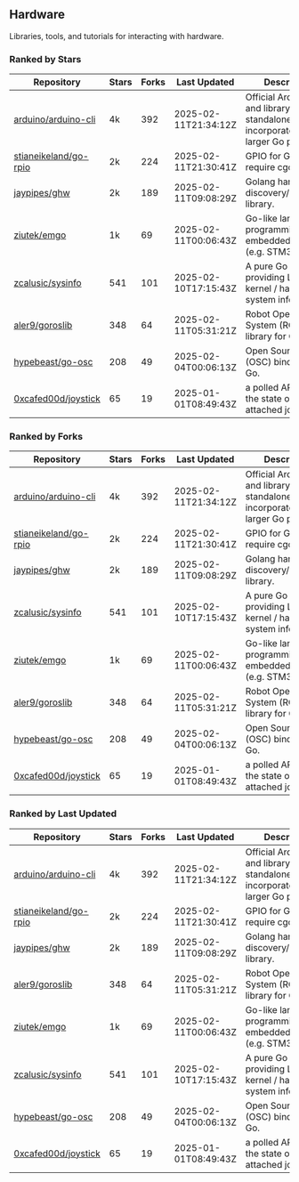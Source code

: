 ## Hardware

Libraries, tools, and tutorials for interacting with hardware.

### Ranked by Stars

| Repository | Stars | Forks | Last Updated | Description | 
|------------|-------|-------|--------------|-------------|
| [arduino/arduino-cli](https://github.com/arduino/arduino-cli) | 4k | 392 | 2025-02-11T21:34:12Z |  Official Arduino CLI and library. Can run standalone, or be incorporated into larger Go projects. |
| [stianeikeland/go-rpio](https://github.com/stianeikeland/go-rpio) | 2k | 224 | 2025-02-11T21:30:41Z |  GPIO for Go, doesn't require cgo. |
| [jaypipes/ghw](https://github.com/jaypipes/ghw) | 2k | 189 | 2025-02-11T09:08:29Z |  Golang hardware discovery/inspection library. |
| [ziutek/emgo](https://github.com/ziutek/emgo) | 1k | 69 | 2025-02-11T00:06:43Z |  Go-like language for programming embedded systems (e.g. STM32 MCU). |
| [zcalusic/sysinfo](https://github.com/zcalusic/sysinfo) | 541 | 101 | 2025-02-10T17:15:43Z |  A pure Go library providing Linux OS / kernel / hardware system information. |
| [aler9/goroslib](https://github.com/aler9/goroslib) | 348 | 64 | 2025-02-11T05:31:21Z |  Robot Operating System (ROS) library for Go. |
| [hypebeast/go-osc](https://github.com/hypebeast/go-osc) | 208 | 49 | 2025-02-04T00:06:13Z |  Open Sound Control (OSC) bindings for Go. |
| [0xcafed00d/joystick](https://github.com/0xcafed00d/joystick) | 65 | 19 | 2025-01-01T08:49:43Z |  a polled API to read the state of an attached joystick. |

### Ranked by Forks

| Repository | Stars | Forks | Last Updated | Description | 
|------------|-------|-------|--------------|-------------|
| [arduino/arduino-cli](https://github.com/arduino/arduino-cli) | 4k | 392 | 2025-02-11T21:34:12Z |  Official Arduino CLI and library. Can run standalone, or be incorporated into larger Go projects. |
| [stianeikeland/go-rpio](https://github.com/stianeikeland/go-rpio) | 2k | 224 | 2025-02-11T21:30:41Z |  GPIO for Go, doesn't require cgo. |
| [jaypipes/ghw](https://github.com/jaypipes/ghw) | 2k | 189 | 2025-02-11T09:08:29Z |  Golang hardware discovery/inspection library. |
| [zcalusic/sysinfo](https://github.com/zcalusic/sysinfo) | 541 | 101 | 2025-02-10T17:15:43Z |  A pure Go library providing Linux OS / kernel / hardware system information. |
| [ziutek/emgo](https://github.com/ziutek/emgo) | 1k | 69 | 2025-02-11T00:06:43Z |  Go-like language for programming embedded systems (e.g. STM32 MCU). |
| [aler9/goroslib](https://github.com/aler9/goroslib) | 348 | 64 | 2025-02-11T05:31:21Z |  Robot Operating System (ROS) library for Go. |
| [hypebeast/go-osc](https://github.com/hypebeast/go-osc) | 208 | 49 | 2025-02-04T00:06:13Z |  Open Sound Control (OSC) bindings for Go. |
| [0xcafed00d/joystick](https://github.com/0xcafed00d/joystick) | 65 | 19 | 2025-01-01T08:49:43Z |  a polled API to read the state of an attached joystick. |

### Ranked by Last Updated

| Repository | Stars | Forks | Last Updated | Description | 
|------------|-------|-------|--------------|-------------|
| [arduino/arduino-cli](https://github.com/arduino/arduino-cli) | 4k | 392 | 2025-02-11T21:34:12Z |  Official Arduino CLI and library. Can run standalone, or be incorporated into larger Go projects. |
| [stianeikeland/go-rpio](https://github.com/stianeikeland/go-rpio) | 2k | 224 | 2025-02-11T21:30:41Z |  GPIO for Go, doesn't require cgo. |
| [jaypipes/ghw](https://github.com/jaypipes/ghw) | 2k | 189 | 2025-02-11T09:08:29Z |  Golang hardware discovery/inspection library. |
| [aler9/goroslib](https://github.com/aler9/goroslib) | 348 | 64 | 2025-02-11T05:31:21Z |  Robot Operating System (ROS) library for Go. |
| [ziutek/emgo](https://github.com/ziutek/emgo) | 1k | 69 | 2025-02-11T00:06:43Z |  Go-like language for programming embedded systems (e.g. STM32 MCU). |
| [zcalusic/sysinfo](https://github.com/zcalusic/sysinfo) | 541 | 101 | 2025-02-10T17:15:43Z |  A pure Go library providing Linux OS / kernel / hardware system information. |
| [hypebeast/go-osc](https://github.com/hypebeast/go-osc) | 208 | 49 | 2025-02-04T00:06:13Z |  Open Sound Control (OSC) bindings for Go. |
| [0xcafed00d/joystick](https://github.com/0xcafed00d/joystick) | 65 | 19 | 2025-01-01T08:49:43Z |  a polled API to read the state of an attached joystick. |

